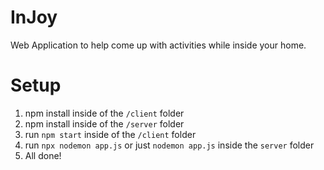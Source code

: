 # InJoy
Web Application to help come up with activities while inside your home.


# Setup
1. npm install inside of the `/client` folder
2. npm install inside of the `/server` folder
3. run `npm start` inside of the `/client` folder
4. run `npx nodemon app.js` or just `nodemon app.js` inside the `server` folder
5. All done!